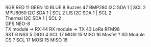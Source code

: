 RGB	
  RED	11
	GEEN	10
	BLUE	8
Buzzer		47
BMP280	I2C	SDA 1 | SCL 2
MPU6050	I2C	SDA 1 | SCL 2
LIS	I2C SDA 1 | SCL 2	
Thermal	I2C SDA 1 | SCL 2	
GPS NEO-8	
  TX module -> RX	44 
  RX module -> TX	43
LoRa RFM98	
  RST	6
	NSS	5
	DIO0	4
	SCL	17
	MOSI	15
	MISO	16
Mosfet	?
SD Module	
  CS	?
	SCL	17
	MOSI	15
	MISO	16
		

